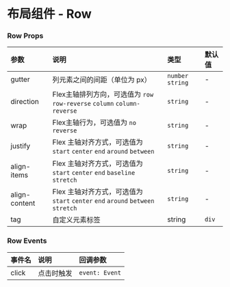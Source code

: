 # 布局组件 - Row

### Row Props
|参数|说明|类型|默认值|
|:-|:-|:-|:-|
|gutter|列元素之间的间距（单位为 px）|`number` `string`|-|
|direction|Flex主轴排列方向，可选值为 `row` `row-reverse` `column` `column-reverse`|`string`|-|
|wrap|Flex主轴行为，可选值为 `no` `reverse` |`string`|-|
|justify|Flex 主轴对齐方式，可选值为 `start` `center` `end` `around` `between`|`string`|-|
|align-items|Flex 主轴对齐方式，可选值为 `start` `center` `end` `baseline` `stretch`|`string`|-|
|align-content|Flex 主轴对齐方式，可选值为 `start` `center` `end` `around` `between` `stretch`|`string`|-|
|tag|自定义元素标签|string|`div`|

### Row Events
|事件名|说明|回调参数|
|:-|:-|:-|
|click|点击时触发|`event: Event`|
